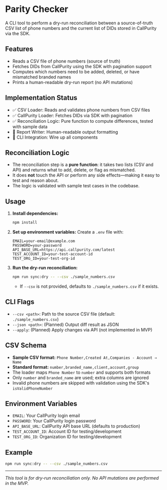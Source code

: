 # Parity Checker

A CLI tool to perform a dry-run reconciliation between a source-of-truth CSV list of phone numbers and the current list of DIDs stored in CallPurity via the SDK.

## Features
- Reads a CSV file of phone numbers (source of truth)
- Fetches DIDs from CallPurity using the SDK with pagination support
- Computes which numbers need to be added, deleted, or have mismatched branded names
- Prints a human-readable dry-run report (no API mutations)

## Implementation Status
- ✅ CSV Loader: Reads and validates phone numbers from CSV files
- ✅ CallPurity Loader: Fetches DIDs via SDK with pagination
- ✅ Reconciliation Logic: Pure function to compute differences, tested with sample data
- 🔄 Report Writer: Human-readable output formatting
- 🔄 CLI Integration: Wire up all components

## Reconciliation Logic
- The reconciliation step is a **pure function**: it takes two lists (CSV and API) and returns what to add, delete, or flag as mismatched.
- It does **not** touch the API or perform any side effects—making it easy to test and reason about.
- The logic is validated with sample test cases in the codebase.

## Usage

1. **Install dependencies:**
   ```bash
   npm install
   ```

2. **Set up environment variables:**
   Create a `.env` file with:
   ```
   EMAIL=your-email@example.com
   PASSWORD=your-password
   API_BASE_URL=https://api.callpurity.com/latest
   TEST_ACCOUNT_ID=your-test-account-id
   TEST_ORG_ID=your-test-org-id
   ```

3. **Run the dry-run reconciliation:**
   ```bash
   npm run sync:dry -- --csv ./sample_numbers.csv
   ```
   - If `--csv` is not provided, defaults to `./sample_numbers.csv` if it exists.

## CLI Flags
- `--csv <path>`: Path to the source CSV file (default: `./sample_numbers.csv`)
- `--json <path>`: (Planned) Output diff result as JSON
- `--apply`: (Planned) Apply changes via API (not implemented in MVP)

## CSV Schema
- **Sample CSV format:** `Phone Number,Created At,Companies - Account → Name`
- **Standard format:** `number,branded_name,client,account,group`
- The loader maps `Phone Number` to `number` and supports both formats
- Only `number` and `branded_name` are used; extra columns are ignored
- Invalid phone numbers are skipped with validation using the SDK's `isValidPhoneNumber`

## Environment Variables
- `EMAIL`: Your CallPurity login email
- `PASSWORD`: Your CallPurity login password  
- `API_BASE_URL`: CallPurity API base URL (defaults to production)
- `TEST_ACCOUNT_ID`: Account ID for testing/development
- `TEST_ORG_ID`: Organization ID for testing/development

## Example
```bash
npm run sync:dry -- --csv ./sample_numbers.csv
```

---

*This tool is for dry-run reconciliation only. No API mutations are performed in the MVP.* 